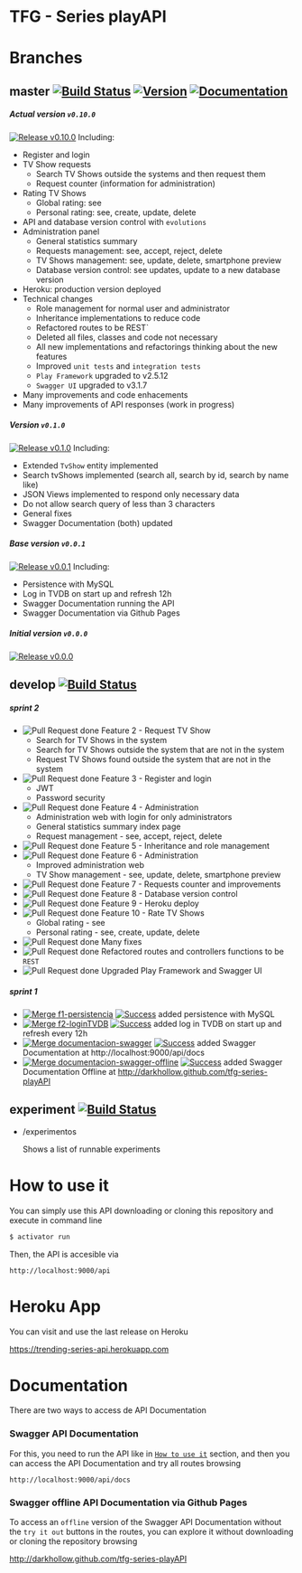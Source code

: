 TFG - Series playAPI
====================


Branches
========

## master [![Build Status](https://travis-ci.org/DarkHollow/tfg-series-playAPI.svg?branch=master)](https://travis-ci.org/DarkHollow/tfg-series-playAPI) [![Version](https://img.shields.io/badge/release-v0.10.0-blue.svg?ts=1)](https://github.com/DarkHollow/tfg-series-playAPI/releases/tag/v0.10.0) [![Documentation](https://img.shields.io/badge/doc-v0.10.0-green.svg?ts=1)](#documentation)

##### Actual version `v0.10.0`
[![Release](https://darkhollow.github.io/tfg-series-playAPI/rocket.svg) v0.10.0](https://github.com/DarkHollow/tfg-series-playAPI/releases/tag/v0.10.0)
Including:
- Register and login
- TV Show requests
  - Search TV Shows outside the systems and then request them
  - Request counter (information for administration)
- Rating TV Shows
  - Global rating: see
  - Personal rating: see, create, update, delete
- API and database version control with `evolutions`
- Administration panel
  - General statistics summary
  - Requests management: see, accept, reject, delete
  - TV Shows management: see, update, delete, smartphone preview
  - Database version control: see updates, update to a new database version
- Heroku: production version deployed
- Technical changes
  - Role management for normal user and administrator
  - Inheritance implementations to reduce code
  - Refactored routes to be REST`
  - Deleted all files, classes and code not necessary
  - All new implementations and refactorings thinking about the new features
  - Improved `unit tests` and `integration tests`
  - `Play Framework` upgraded to v2.5.12
  - `Swagger UI` upgraded to v3.1.7
- Many improvements and code enhacements
- Many improvements of API responses (work in progress)


##### Version `v0.1.0`
[![Release](https://darkhollow.github.io/tfg-series-playAPI/rocket.svg) v0.1.0](https://github.com/DarkHollow/tfg-series-playAPI/releases/tag/v0.1.0)
Including:
- Extended `TvShow` entity implemented
- Search tvShows implemented (search all, search by id, search by name like)
- JSON Views implemented to respond only necessary data
- Do not allow search query of less than 3 characters
- General fixes
- Swagger Documentation (both) updated


##### Base version `v0.0.1`
[![Release](https://darkhollow.github.io/tfg-series-playAPI/rocket.svg) v0.0.1](https://github.com/DarkHollow/tfg-series-playAPI/releases/tag/v0.0.1)
Including:
- Persistence with MySQL
- Log in TVDB on start up and refresh 12h
- Swagger Documentation running the API
- Swagger Documentation via Github Pages


##### Initial version `v0.0.0`
[![Release](https://darkhollow.github.io/tfg-series-playAPI/rocket.svg) v0.0.0](https://github.com/DarkHollow/tfg-series-playAPI/releases/tag/v0.0.0)


## develop [![Build Status](https://travis-ci.org/DarkHollow/tfg-series-playAPI.svg?branch=develop)](https://travis-ci.org/DarkHollow/tfg-series-playAPI)

##### sprint 2
- ![Pull Request done](https://darkhollow.github.io/tfg-series-playAPI/pull-request-green.svg) Feature 2 - Request TV Show
  - Search for TV Shows in the system
  - Search for TV Shows outside the system that are not in the system
  - Request TV Shows found outside the system that are not in the system
- ![Pull Request done](https://darkhollow.github.io/tfg-series-playAPI/pull-request-green.svg) Feature 3 - Register and login
  - JWT
  - Password security
- ![Pull Request done](https://darkhollow.github.io/tfg-series-playAPI/pull-request-green.svg) Feature 4 - Administration
  - Administration web with login for only administrators
  - General statistics summary index page
  - Request management - see, accept, reject, delete
- ![Pull Request done](https://darkhollow.github.io/tfg-series-playAPI/pull-request-green.svg) Feature 5 - Inheritance and role management
- ![Pull Request done](https://darkhollow.github.io/tfg-series-playAPI/pull-request-green.svg) Feature 6 - Administration
  - Improved administration web
  - TV Show management - see, update, delete, smartphone preview
- ![Pull Request done](https://darkhollow.github.io/tfg-series-playAPI/pull-request-green.svg) Feature 7 - Requests counter and improvements
- ![Pull Request done](https://darkhollow.github.io/tfg-series-playAPI/pull-request-green.svg) Feature 8 - Database version control
- ![Pull Request done](https://darkhollow.github.io/tfg-series-playAPI/pull-request-green.svg) Feature 9 - Heroku deploy
- ![Pull Request done](https://darkhollow.github.io/tfg-series-playAPI/pull-request-green.svg) Feature 10 - Rate TV Shows
  - Global rating - see
  - Personal rating - see, create, update, delete
- ![Pull Request done](https://darkhollow.github.io/tfg-series-playAPI/pull-request-green.svg) Many fixes
- ![Pull Request done](https://darkhollow.github.io/tfg-series-playAPI/pull-request-green.svg) Refactored routes and controllers functions to be `REST`
- ![Pull Request done](https://darkhollow.github.io/tfg-series-playAPI/pull-request-green.svg) Upgraded Play Framework and Swagger UI


##### sprint 1
- [![Merge](https://darkhollow.github.io/tfg-series-playAPI/pull-request-green.svg) f1-persistencia](https://github.com/DarkHollow/tfg-series-playAPI/commit/afae5affa2267e11c7a0213d91c4126007203b21) [![Success](https://darkhollow.github.io/tfg-series-playAPI/check-green.svg)](https://travis-ci.org/DarkHollow/tfg-series-playAPI/builds/169117350) added persistence with MySQL
- [![Merge](https://darkhollow.github.io/tfg-series-playAPI/pull-request-green.svg) f2-loginTVDB](https://github.com/DarkHollow/tfg-series-playAPI/commit/0d770990d298835e057b4ef3279df0230bfa7b0a) [![Success](https://darkhollow.github.io/tfg-series-playAPI/check-green.svg)](https://travis-ci.org/DarkHollow/tfg-series-playAPI/builds/171504480) added log in TVDB on start up and refresh every 12h
- [![Merge](https://darkhollow.github.io/tfg-series-playAPI/pull-request-green.svg) documentacion-swagger](https://github.com/DarkHollow/tfg-series-playAPI/commit/9049dee28153efd6c02b133f2526655eeb4b3dd7) [![Success](https://darkhollow.github.io/tfg-series-playAPI/check-green.svg)](https://travis-ci.org/DarkHollow/tfg-seriews-playAPI/builds/177389040) added Swagger Documentation at http://localhost:9000/api/docs
- [![Merge](https://darkhollow.github.io/tfg-series-playAPI/pull-request-green.svg) documentacion-swagger-offline](https://github.com/DarkHollow/tfg-series-playAPI/commit/5192f336f768d48a8061d292de8adf850ca1a190) [![Success](https://darkhollow.github.io/tfg-series-playAPI/check-green.svg)](https://travis-ci.org/DarkHollow/tfg-series-playAPI/builds/177477812) added Swagger Documentation Offline at <http://darkhollow.github.com/tfg-series-playAPI>


## experiment [![Build Status](https://travis-ci.org/DarkHollow/tfg-series-playAPI.svg?branch=experiment)](https://travis-ci.org/DarkHollow/tfg-series-playAPI)

- /experimentos

  Shows a list of runnable experiments


How to use it
=============
You can simply use this API downloading or cloning this repository and execute in command line

```bash
$ activator run
```

Then, the API is accesible via

```
http://localhost:9000/api
```


Heroku App
==========

You can visit and use the last release on Heroku

https://trending-series-api.herokuapp.com


Documentation
=============

There are two ways to access de API Documentation

### Swagger API Documentation
For this, you need to run the API like in [`How to use it`](#how-to-use-it) section, and then you can access the API Documentation and try all routes browsing

```
http://localhost:9000/api/docs
```

### Swagger offline API Documentation via Github Pages
To access an `offline` version of the Swagger API Documentation without the `try it out` buttons in the routes, you can explore it without downloading or cloning the repository browsing

http://darkhollow.github.com/tfg-series-playAPI

